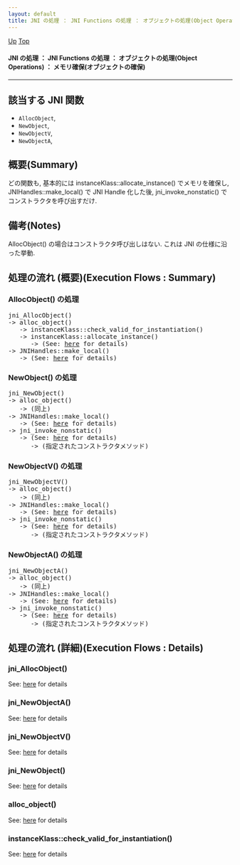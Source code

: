 ```yaml
---
layout: default
title: JNI の処理 ： JNI Functions の処理 ： オブジェクトの処理(Object Operations) ： メモリ確保(オブジェクトの確保)  
---
```

[Up](noscE20YAT.html) [Top](../index.html)

#### JNI の処理 ： JNI Functions の処理 ： オブジェクトの処理(Object Operations) ： メモリ確保(オブジェクトの確保)  

--- 
## 該当する JNI 関数
* `AllocObject`,
* `NewObject`,
* `NewObjectV`,
* `NewObjectA`,


## 概要(Summary)
どの関数も, 基本的には instanceKlass::allocate_instance() でメモリを確保し,
JNIHandles::make_local() で JNI Handle 化した後, 
jni_invoke_nonstatic() でコンストラクタを呼び出すだけ.

## 備考(Notes)
AllocObject() の場合はコンストラクタ呼び出しはない. これは JNI の仕様に沿った挙動.


## 処理の流れ (概要)(Execution Flows : Summary)
### AllocObject() の処理
<div class="flow-abst"><pre>
jni_AllocObject()
-&gt; alloc_object()
   -&gt; instanceKlass::check_valid_for_instantiation()
   -&gt; instanceKlass::allocate_instance()
      -&gt; (See: <a href="no30267vB.html">here</a> for details)
-&gt; JNIHandles::make_local()
   -&gt; (See: <a href="noNzTqB3WT.html">here</a> for details)
</pre></div>

### NewObject() の処理
<div class="flow-abst"><pre>
jni_NewObject()
-&gt; alloc_object()
   -&gt; (同上)
-&gt; JNIHandles::make_local()
   -&gt; (See: <a href="noNzTqB3WT.html">here</a> for details)
-&gt; jni_invoke_nonstatic()
   -&gt; (See: <a href="no3059-0k.html">here</a> for details)
      -&gt; (指定されたコンストラクタメソッド)
</pre></div>

### NewObjectV() の処理
<div class="flow-abst"><pre>
jni_NewObjectV()
-&gt; alloc_object()
   -&gt; (同上)
-&gt; JNIHandles::make_local()
   -&gt; (See: <a href="noNzTqB3WT.html">here</a> for details)
-&gt; jni_invoke_nonstatic()
   -&gt; (See: <a href="no3059-0k.html">here</a> for details)
      -&gt; (指定されたコンストラクタメソッド)
</pre></div>

### NewObjectA() の処理
<div class="flow-abst"><pre>
jni_NewObjectA()
-&gt; alloc_object()
   -&gt; (同上)
-&gt; JNIHandles::make_local()
   -&gt; (See: <a href="noNzTqB3WT.html">here</a> for details)
-&gt; jni_invoke_nonstatic()
   -&gt; (See: <a href="no3059-0k.html">here</a> for details)
      -&gt; (指定されたコンストラクタメソッド)
</pre></div>


## 処理の流れ (詳細)(Execution Flows : Details)
### jni_AllocObject()
See: [here](no3059PfX.html) for details
### jni_NewObjectA()
See: [here](no3059cpd.html) for details
### jni_NewObjectV()
See: [here](no3059pzj.html) for details
### jni_NewObject()
See: [here](no305929p.html) for details
### alloc_object()
See: [here](no3059DIw.html) for details
### instanceKlass::check_valid_for_instantiation()
See: [here](no3059QS2.html) for details






